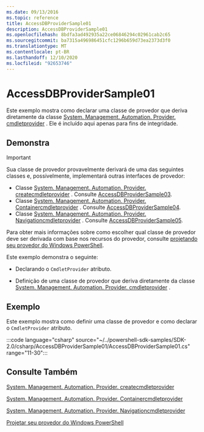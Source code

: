 ```yaml
---
ms.date: 09/13/2016
ms.topic: reference
title: AccessDBProviderSample01
description: AccessDBProviderSample01
ms.openlocfilehash: 8bdfa3ad492935a22ce06846294c02961cab2c65
ms.sourcegitcommit: ba7315a496986451cfc1296b659d73ea2373d3f0
ms.translationtype: MT
ms.contentlocale: pt-BR
ms.lasthandoff: 12/10/2020
ms.locfileid: "92653746"
---
```

# <a name="accessdbprovidersample01"></a>AccessDBProviderSample01

Este exemplo mostra como declarar uma classe de provedor que deriva diretamente da classe [System. Management. Automation. Provider. cmdletprovider](/dotnet/api/System.Management.Automation.Provider.CmdletProvider) . Ele é incluído aqui apenas para fins de integridade.

## <a name="demonstrates"></a>Demonstra

> [!IMPORTANT]
> Sua classe de provedor provavelmente derivará de uma das seguintes classes e, possivelmente, implementará outras interfaces de provedor:
>
> - Classe [System. Management. Automation. Provider. createcmdletprovider](/dotnet/api/System.Management.Automation.Provider.ItemCmdletProvider) . Consulte [AccessDBProviderSample03](./accessdbprovidersample03.md).
> - Classe [System. Management. Automation. Provider. Containercmdletprovider](/dotnet/api/System.Management.Automation.Provider.ContainerCmdletProvider) . Consulte [AccessDBProviderSample04](./accessdbprovidersample04.md).
> - Classe [System. Management. Automation. Provider. Navigationcmdletprovider](/dotnet/api/System.Management.Automation.Provider.NavigationCmdletProvider) . Consulte [AccessDBProviderSample05](./accessdbprovidersample05.md).
>
> Para obter mais informações sobre como escolher qual classe de provedor deve ser derivada com base nos recursos do provedor, consulte [projetando seu provedor do Windows PowerShell](./provider-types.md).

Este exemplo demonstra o seguinte:

- Declarando o `CmdletProvider` atributo.

- Definição de uma classe de provedor que deriva diretamente da classe [System. Management. Automation. Provider. cmdletprovider](/dotnet/api/System.Management.Automation.Provider.CmdletProvider) .

## <a name="example"></a>Exemplo

Este exemplo mostra como definir uma classe de provedor e como declarar o `CmdletProvider` atributo.

:::code language="csharp" source="~/../powershell-sdk-samples/SDK-2.0/csharp/AccessDBProviderSample01/AccessDBProviderSample01.cs" range="11-30":::

## <a name="see-also"></a>Consulte Também

[System. Management. Automation. Provider. createcmdletprovider](/dotnet/api/System.Management.Automation.Provider.ItemCmdletProvider)

[System. Management. Automation. Provider. Containercmdletprovider](/dotnet/api/System.Management.Automation.Provider.ContainerCmdletProvider)

[System. Management. Automation. Provider. Navigationcmdletprovider](/dotnet/api/System.Management.Automation.Provider.NavigationCmdletProvider)

[Projetar seu provedor do Windows PowerShell](./provider-types.md)
